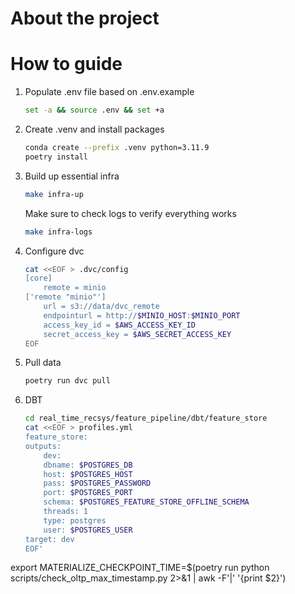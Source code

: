 # About the project

# How to guide
1. Populate .env file based on .env.example
    ```sh
    set -a && source .env && set +a
    ```

2. Create .venv and install packages
    ```sh
    conda create --prefix .venv python=3.11.9
    poetry install
    ```

3. Build up essential infra
    ```sh
    make infra-up
    ```

    Make sure to check logs to verify everything works

    ```sh
    make infra-logs
    ```

4. Configure dvc
    ```sh
    cat <<EOF > .dvc/config
    [core]
        remote = minio
    ['remote "minio"']
        url = s3://data/dvc_remote
        endpointurl = http://$MINIO_HOST:$MINIO_PORT
        access_key_id = $AWS_ACCESS_KEY_ID
        secret_access_key = $AWS_SECRET_ACCESS_KEY
    EOF
    ```

5. Pull data
    ```sh
    poetry run dvc pull
    ```

6. DBT
    ```sh
    cd real_time_recsys/feature_pipeline/dbt/feature_store
    cat <<EOF > profiles.yml
    feature_store:
    outputs:
        dev:
        dbname: $POSTGRES_DB
        host: $POSTGRES_HOST
        pass: $POSTGRES_PASSWORD
        port: $POSTGRES_PORT
        schema: $POSTGRES_FEATURE_STORE_OFFLINE_SCHEMA
        threads: 1
        type: postgres
        user: $POSTGRES_USER
    target: dev
    EOF'
    ```


export MATERIALIZE_CHECKPOINT_TIME=$(poetry run python scripts/check_oltp_max_timestamp.py 2>&1 | awk -F'<ts>|</ts>' '{print $2}')